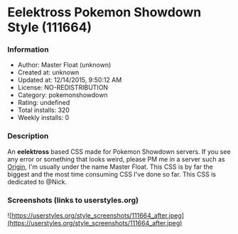 # Eelektross Pokemon Showdown Style (111664)

### Information
- Author: Master Float (unknown)
- Created at: unknown
- Updated at: 12/14/2015, 9:50:12 AM
- License: NO-REDISTRIBUTION
- Category: pokemonshowdown
- Rating: undefined
- Total installs: 320
- Weekly installs: 0


### Description
An <b>eelektross</b> based CSS made for Pokemon Showdown servers.
If you see any error or something that looks weird, please PM me in a server such as <a href="http://origin.psim.us">Origin</a>, I'm usually under the name Master Float.
This CSS is by far the biggest and the most time consuming CSS I've done so far.
This CSS is dedicated to @Nick.


### Screenshots (links to userstyles.org)
![https://userstyles.org/style_screenshots/111664_after.jpeg](https://userstyles.org/style_screenshots/111664_after.jpeg)


